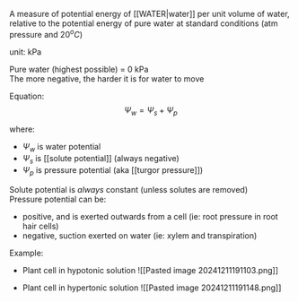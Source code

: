 A measure of potential energy of [[WATER|water]] per unit volume of water, relative to the potential energy of pure water at standard conditions (atm pressure and 20$^oC$)

unit: kPa

Pure water (highest possible) = 0 kPa  
The more negative, the harder it is for water to move

Equation:
$$
\Psi_w = \Psi_s + \Psi_p
$$

where:
- $\Psi_w$ is water potential
- $\Psi_s$ is [[solute potential]] (always negative)
- $\Psi_p$ is pressure potential (aka [[turgor pressure]])

Solute potential is *always* constant (unless solutes are removed)  
Pressure potential can be:
- positive, and is exerted outwards from a cell (ie: root pressure in root hair cells)
- negative, suction exerted on water (ie: xylem and transpiration)

Example:
- Plant cell in hypotonic solution 
	![[Pasted image 20241211191103.png]]

- Plant cell in hypertonic solution
	![[Pasted image 20241211191148.png]]